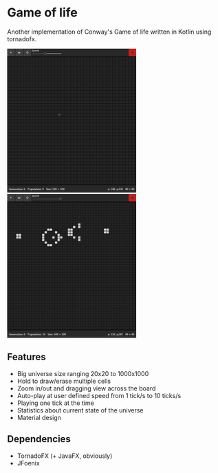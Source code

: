 # Game of life

Another implementation of Conway's Game of life written in Kotlin using tornadofx.

<p float="middle">
<img src="images/basic.gif" width="300" height="335"/>
<img src="images/dragging.gif" width="300" height="335"/>
</p>

## Features

* Big universe size ranging 20x20 to 1000x1000
* Hold to draw/erase multiple cells
* Zoom in/out and dragging view across the board
* Auto-play at user defined speed from 1 tick/s to 10 ticks/s
* Playing one tick at the time
* Statistics about current state of the universe
* Material design

## Dependencies

* TornadoFX (+ JavaFX, obviously)
* JFoenix